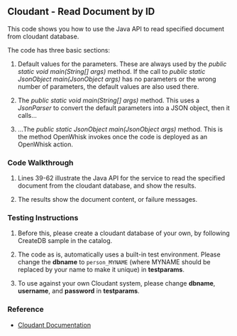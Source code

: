 ## Cloudant - Read Document by ID

This code shows you how to use the Java API to read specified document from cloudant database. 

The code has three basic sections: 

1. Default values for the parameters. These are always used by the *public static void main(String[] args)* method. 
If the call to *public static JsonObject main(JsonObject args)* has no parameters or the wrong number of parameters, 
the default values are also used there. 

2. The *public static void main(String[] args)* method. This uses a *JsonParser* to convert the default parameters into a 
JSON object, then it calls... 

3. ...The *public static JsonObject main(JsonObject args)* method. This is the method OpenWhisk invokes once the code is 
deployed as an OpenWhisk action.

### Code Walkthrough
1. Lines 39-62 illustrate the Java API for the service to read the specified document from the cloudant database, and show the results.

2. The results show the document content, or failure messages.

### Testing Instructions
1. Before this, please create a cloudant database of your own, by following CreateDB sample in the catalog.

2. The code as is, automatically uses a built-in test environment. Please change the **dbname** to `person_MYNAME` (where MYNAME should be replaced by your name to make it unique) in **testparams**.

3. To use against your own Cloudant system, please change **dbname**, **username**, and **password** in **testparams**.

### Reference
* [Cloudant Documentation](https://docs.cloudant.com/)